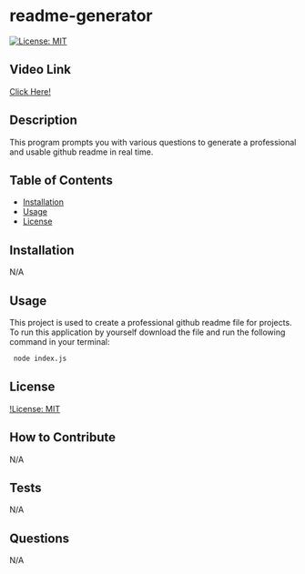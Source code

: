 
# readme-generator
[![License: MIT](https://img.shields.io/badge/License-MIT-yellow.svg)](https://opensource.org/licenses/MIT)

## Video Link
[Click Here!](https://youtu.be/UaS1B3t9GvU)

## Description
This program prompts you with various questions to generate a professional and usable github readme in real time. 

## Table of Contents
- [Installation](#installation)
- [Usage](#usage)
- [License](#license)

## Installation
N/A

## Usage
This project is used to create a professional github readme file for projects. To run this application by yourself download the file and run the following command in your terminal:
```md
 node index.js 
```

## License
[!License: MIT](https://choosealicense.com/licenses/mit/)

## How to Contribute
N/A

## Tests
N/A

## Questions
N/A
